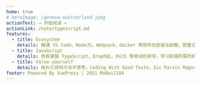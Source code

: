 ```yaml
---
home: true
# heroImage: /geneva-switzerland.jpeg
actionText: → 开始阅读 ←
actionLink: /note/typescript.md
features:
  - title: Ecosystem
    details: 精通 VS Code、NodeJS、Webpack、Docker 等软件的安装与卸载，配套设施也是必不可少的。
  - title: JavaScript
    details: 熟练掌握 TypeScript、QraphQL、RxJS 等单词的拼写，学习前端所需的核心语言及开发链路。
  - title: Value yourself
    details: 枯れた技術の水平思考，Coding With Good Taste，Sic Parvis Magna。
footer: Powered By VuePress | 2021 MuBai1104
---
```

